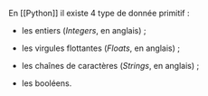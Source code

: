 En [[Python]] il existe 4 type de donnée primitif :
- les entiers (_Integers_, en anglais) ;
    
- les virgules flottantes (_Floats_, en anglais) ;
    
- les chaînes de caractères (_Strings_, en anglais) ;
    
- les booléens.

